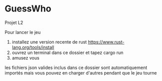 # GuessWho
Projet L2

Pour lancer le jeu
1) installez une version recente de rust https://www.rust-lang.org/tools/install
2) ouvrez un terminal dans ce dossier et tapez cargo run
3) amusez vous

les fichiers json valides inclus dans ce dossier sont automatiquement importés mais vous pouvez en charger d'autres pendant que le jeu tourne 
